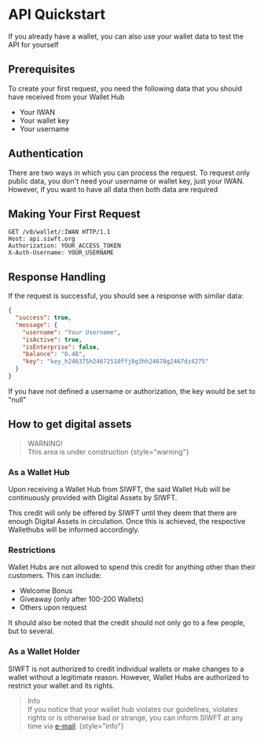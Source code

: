 # API Quickstart

<!-- This document describes how to start using your API: authorization, authentication, accessing API resources. -->
If you already have a wallet, you can also use your wallet data to test the API for yourself

## Prerequisites

To create your first request, you need the following data that you should have received from your Wallet Hub

* Your IWAN
* Your wallet key
* Your username

## Authentication

There are two ways in which you can process the request.
To request only public data, you don't need your username or wallet key, just your IWAN.
However, if you want to have all data then both data are required

## Making Your First Request

```http
GET /v0/wallet/:IWAN HTTP/1.1
Host: api.siwft.org
Authorization: YOUR_ACCESS_TOKEN
X-Auth-Username: YOUR_USERNAME
```

## Response Handling

If the request is successful, you should see a response with similar data:

```json
{
  "success": true,
  "message": {
    "username": "Your Username",
    "isActive": true,
    "isEnterprise": false,
    "balance": "0.48",
    "key": "key_h246375h24672510ffj8g3hh24678g2467dz4275"
  }
}
```

If you have not defined a username or authorization, the key would be set to "null"

## How to get digital assets

> WARNING!<br/>
> This area is under construction
{style="warning"}

### As a Wallet Hub

Upon receiving a Wallet Hub from SIWFT, the said Wallet Hub will be continuously provided with Digital Assets by SIWFT.

This credit will only be offered by SIWFT until they deem that there are enough Digital Assets in circulation. Once this is achieved, the respective Wallethubs will be informed accordingly.

### Restrictions

Wallet Hubs are not allowed to spend this credit for anything other than their customers. This can include:

* Welcome Bonus
* Giveaway (only after 100-200 Wallets)
* Others upon request

It should also be noted that the credit should not only go to a few people, but to several.
### As a Wallet Holder

SIWFT is not authorized to credit individual wallets or make changes to a wallet without a legitimate reason. However, Wallet Hubs are authorized to restrict your wallet and its rights.
> Info<br/>
> If you notice that your wallet hub violates our guidelines, violates rights or is otherwise bad or strange, you can inform SIWFT at any time via [e-mail](mailto:abuse@siwft.org).
{style="info"}